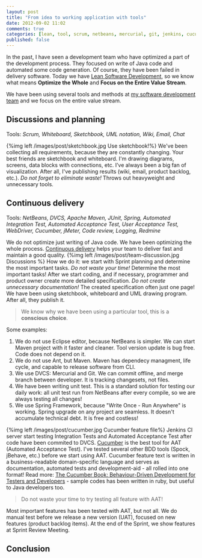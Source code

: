 ```yaml
---
layout: post
title: "From idea to working application with tools"
date: 2012-09-02 11:02
comments: true
categories: [lean, tool, scrum, netbeans, mercurial, git, jenkins, cucumber, bdd, tdd, redmine, maven, nexus, java, jmeter]
published: false
---
```

In the past, I have seen a development team who have optimized a part of the development process. They focused on write of Java code and automated some code generation. Of course, they have been failed in delivery software. Today we have [Lean Software Development](http://www.poppendieck.com/), so we know what means __Optimize the Whole__ and __Focus on the Entire Value Stream__.

We have been using several tools and methods at [my software development team](http://www.jurahungaria.com/dev) and we focus on the entire value stream.

## Discussions and planning
Tools: _Scrum, Whiteboard, Sketchbook, UML notation, Wiki, Email, Chat_

{%img left /images/post/sketchbook.jpg Use sketchbook!%}
We've been collecting all requirements, because they are constantly changing. Your best friends are sketchbook and whiteboard. I'm drawing diagrams, screens, data blocks with connections, etc. I’ve always been a big fan of visualization. After all, I've publishing results (wiki, email, product backlog, etc.). _Do not forget to eliminate waste!_ Throws out heavyweight and unnecessary tools.

## Continuous delivery

Tools: _NetBeans, DVCS, Apache Maven, JUnit, Spring, Automated Integration Test, Automated Acceptance Test, User Acceptance Test, WebDriver, Cucumber, jMeter, Code review, Logging, Redmine_

We do not optimize just writing of Java code. We have been optimizing the whole process. [Continuous delivery](http://en.wikipedia.org/wiki/Continuous_delivery) helps your team to deliver fast and maintain a good quality.
{%img left /images/post/team-discussion.jpg Discussions %}
How we do it: we start with Sprint planning and determine the most important tasks. _Do not waste your time!_ Determine the most important tasks! After we start coding, and if necessary, programmer and product owner create more detailed specification. _Do not create unnecessary documentation!_ The created specification often just one page! We have been using sketchbook, whiteboard and UML drawing program. After all, they publish it.

> We know why we have been using a particular tool, this is a __conscious choice__.

Some examples:

1. We do not use Eclipse editor, because NetBeans is simpler. We can start Maven project with it faster and cleaner. Tool version update is bug free. Code does not depend on it.
1. We do not use Ant, but Maven. Maven has dependecy managment, life cycle, and capable to release software from CLI.
1. We use DVCS: Mercurial and Git. We can commit offline, and merge branch between developer. It is tracking changesets, not files.
1. We have been writing unit test. This is a standard solution for testing our daily work: all unit test run from NetBeans after every compile, so we are always testing all changes!
1. We use Spring Framework, because "Write Once - Run Anywhere" is working. Spring upgrade on any project are seamless. It doesn't accumulate technical debt. It is free and costless!

{%img left /images/post/cucumber.jpg Cucumber feature file%} Jenkins CI server start testing Integration Tests and Automated Acceptance Test after code have been commited to DVCS. [Cucumber](http://cukes.info/) is the best tool for AAT (Automated Acceptance Test). I've tested several other BDD tools (Spock, jBehave, etc.) before we start using AAT. Cucumber feature text is written in a business-readable domain-specific language and serves as documentation, automated tests and development-aid - all rolled into one format! Read more: [The Cucumber Book: Behaviour-Driven Development for Testers and Developers](http://pragprog.com/book/hwcuc/the-cucumber-book) - sample codes has been written in ruby, but useful to Java developers too.

> Do not waste your time to try testing all feature with AAT!

Most important features has been tested with AAT, but not all. We do manual test before we release a new version (UAT), focused on new features (product backlog items). At the end of the Sprint, we show features at Sprint Review Meeting.

## Conclusion

